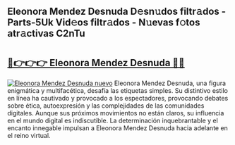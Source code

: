 ## Eleonora Mendez Desnuda D𝚎sn𝚞dos filtr𝚊dos - Parts-5Uk Vid𝚎os filtr𝚊dos - N𝚞evas f𝚘tos atr𝚊ctivas C2nTu

# <h2><a href="http://mb3w8p.tromn.icu/?c=Eleonora+Mendez+Desnuda">🔗👉👉👉 Eleonora Mendez Desnuda 🔗🔗</a></h2>

[![Eleonora Mendez Desnuda nuevo](https://i.imgur.com/pEAQMta.gif)](http://mb3w8p.tromn.icu/?c=Eleonora+Mendez+Desnuda)
Eleonora Mendez Desnuda, una figura enigmática y multifacética, desafía las etiquetas simples. Su distintivo estilo en línea ha cautivado y provocado a los espectadores, provocando debates sobre ética, autoexpresión y las complejidades de las comunidades digitales. Aunque sus próximos movimientos no están claros, su influencia en el mundo digital es indiscutible. La determinación inquebrantable y el encanto innegable impulsan a Eleonora Mendez Desnuda hacia adelante en el reino virtual.
